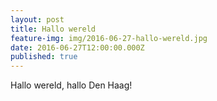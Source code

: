 ```yaml
---
layout: post
title: Hallo wereld
feature-img: img/2016-06-27-hallo-wereld.jpg
date: 2016-06-27T12:00:00.000Z
published: true
---
```

Hallo wereld, hallo Den Haag!
